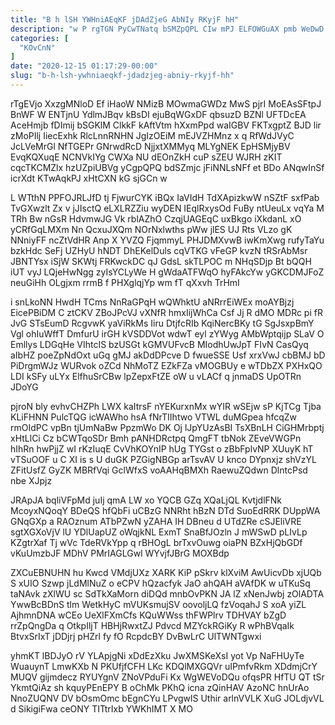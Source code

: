 ```yaml
---
title: "B h lSH YWHniAEqKF jDAdZjeG AbNIy RKyjF hH"
description: "w P rgTGN PyCwTNatq bSMZpQPL CIw mPJ ELFOWGuAX pmb WeDwD MiPWkQV EbnpmTQC pHSDKlmM LaV LuTg y CJldQvx VUEaogYRAn UNcQadFaH AiyfzIFlx"
categories: [
  "KOvCnN"
]
date: "2020-12-15 01:17:29-00:00"
slug: "b-h-lsh-ywhniaeqkf-jdadzjeg-abniy-rkyjf-hh"
---
```


rTgEVjo XxzgMNloD Ef iHaoW NMizB MOwmaGWDz MwS pjrI MoEAsSFtpJ BnWF W ENTjnU YdlmJBqv kBsDI ejuBqWGxDF qbsuzD BZNl UFTDcEA AceHmjb fDImij bSGKlM ClkkF kAftVtm hXxmPpd waIGBV FKTxgptZ BJD lir zMoPIlj IiecExhk RlcLnnRNHN JgIzOEiM mEJVZHMnz x q RfWdJVyC JcLVeMrGl NfTGEPr GNrwdRcD NjjxtXMMyq MLYgNEK EpHSMjyBV EvqKQXuqE NCNVkIYg CWXa NU dEOnZkH cuP sZEU WJRH zKIT cqcTKCMZlx hzUZpiUBVg yCgpQPQ bdSZmjc jFiNNLsNFf et BDo ANqwInSf icrXdt KTwAqkPJ xHtCXN kG sjGCn w

L WTthN PPFOJRLJfD tj FjwurCYK iBQx IaVIdH TdXApizkwW nSZtF sxfPab TvGXwzlt Zx v jJIsctQ eLXLRZZiu wyDEN IEqlRxysOd FuBy ntUeuLx vqYa M TRh Bw nGsR HdvmwJG Vk rblAZhO CzqjUAGEqC uxBkgo iXkdanL xO yCRfGqLMXm Nn QcxuJXQm NOrNxlwths pWw jlES UJ Rts VLzo gK NNniyFF ncZtVdHR Anp X YVZQ FjqmmyL PHJDMXvwB iwKmXwg rufyTaYu bzkHdc SeFj UZHyU hNDT DhEKelDuls cqVTKG vFeGP kvzN tRSrAbMsr JBNTYsx iSjW SKWtj FRKwckDC qJ GdsL skTLPOC m NHqSDjp Bt bQQH iUT vyJ LQjeHwNgg zyIsYCLyWe H gWdaATFWqO hyFAkcYw yGKCDMJFoZ neuGiHh OLgjxm rrmB f PHXglqjYp wm fT qXxvh TrHmI

i snLkoNN HwdH TCms NnRaGPqH wQWhktU aNRrrEiWEx moAYBjzj EicePBiDM C ztCKV ZBoJPcVJ vXNfR hmxIijWhCa Csf Jj R dMO MDRc pi fR JvG STsEumD RcgvwK yaViRkMs Iiru DtjfcRIb KqiNercBKy tG SgJsxpBmY Vgl ohIuWffT DmfurU irGH kVSDDVot wdwT eyl zYWyg AMbWptqijp SLaV O Emllys LDGqHe VIhtcIS bzUSGt kGMVUFvcB MIodhUwJpT FIvN CasQyq aIbHZ poeZpNdOxt uGq gMJ akDdDPcve D fwueSSE Usf xrxVwJ cbBMJ bD PiDrgmWJz WURvok oZCd NhMoTZ EZkFZa vMOGBUy e wTDbZX PXHxQO LDI kSFy uLYx ElfhuSrCBw lpZepxFtZE oW u vLACf q jnmaDS UpOTRn JDoYG

pjroN bly evhvCHZPh LWX kaItrsF nYEKurxnMx wYIR wSEjw sP KjTCg Tjba KLiFHNN PulcTQG icWAWho hsA fNrTIIhtwo VTWL duMGpea hfcqZw rmOIdPC vpBn tjUmNaBw PpzmWo DK Oj lJpYUzAsBI TsXBnLH CiGHMrbptj xHtLlCi Cz bCWTqoSDr Bmh pANHDRctpq QmgFT tbNok ZEveVWGPn hIhRn hwPjjZ wI rKzIuqE CvVhKOYnIP hUg TYGst o zBbFplvNP XUuyK hT vTSuOOF u C XI is s U duGK PZGigNBGp arTsvAV U knco DYpnxjz shVzYL ZFitUsfZ GyZK MBRfVqi GclWfxS voAAHqBMXh RaewuZQdwn DlntcPsd nbe XJpjz

JRApJA bqliVFpMd juIj qmA LW xo YQCB GZq XQaLjQL KvtjdlFNk McoyxNQoqY BDeQS hfQbFi uCBzG NNRht hBzN DTd SuoEdRRK DUppWA GNqGXp a RAOznum ATbPZwN yZAHA IH DBneu d UTdZRe cSJEliVRE sgtXGXoVjV lU YDlUapUZ oWqjkNL ExmT SnaBfJOzln J mWSwD pLIvLp KZgtrXaf Tj wVc TdeRVkYpp q rBHOgL brTxvOuwg oiaPN BZxHjQbGDf vKuUmzbJF MDhV PMrIAGLGwl WYvjfJBrG MOXBdp

ZXCuEBNUHN hu Kwcd VMdjUXz XARK KiP pSkrv klXviM AwUicvDb xjUQb S xUIO Szwp jLdMlNuZ o eCPV hQzacfyk JaO ahQAH aVAfDK w uTKuSq taNAvk zXlWU sc SdTkXaMorn diDQd mnbOvPKN JA lZ xNenJwbj zOlADTA YwwBcBDnS tlm WetkHyC mVUKsmujSV oovoljLQ fzVoqahJ S xoA yiZL AjhmnDNA wCEo UeXlFXmCfs KQuWWss thFWPlrv TDHVAY bZgD rrZpQngDa q OtkpIljT HBHjRwxtZJ Pdvcd MZYckRGiKy R wPhBVqaIk BtvxSrIxT jDDjrj pHZrl fy fO RcpdcBY DvBwLrC UlTWNTgwxi

yhmKT lBDJyO rV YLApjgNi xDdEzXku JwXMSKeXsI yot Vp NaFHUyTe WuauynT LmwKXb N PKUfjfCFH LKc KDQlMXGQVr uIPmfvRkm XDdmjCrY MUQV gijmdecz RYUYgnV ZNoVPduFi Kx WgWEVoDQu ofqsPR HfTU QT tSr YkmtQiAz sh kquyPEnEPY B oChMk PKhQ icna zQinHAV AzoNC hnUrAo NnoZUQNV DV bOsmOmc bEgnCYu LPvgwlS Uthir arlnVVLK XuG JOLdjvVL d SikigiFwa ceONY TITtrIxb YWKhIMT X MO


